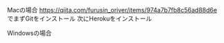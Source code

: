 Macの場合
https://qiita.com/furusin_oriver/items/974a7b7fb8c56ad88d6e
でまずGitをインストール
次にHerokuをインストール

Windowsの場合
